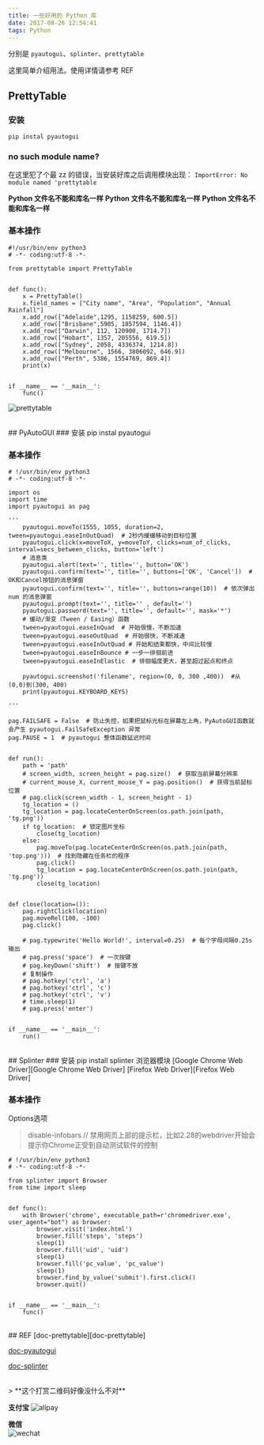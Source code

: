 ```yaml
---
title: 一些好用的 Python 库
date: 2017-08-26 12:54:41
tags: Python
---
```


分别是 `pyautogui`、`splinter`、`prettytable`

这里简单介绍用法。使用详情请参考 REF
<!--more-->

## PrettyTable

### 安装
    pip instal pyautogui

### no such module name?
在这里犯了个最 zz 的错误，当安装好库之后调用模块出现： `ImportError: No module named 'prettytable`

**Python 文件名不能和库名一样**
**Python 文件名不能和库名一样**
**Python 文件名不能和库名一样**

### 基本操作
    #!/usr/bin/env python3
    # -*- coding:utf-8 -*-
    
    from prettytable import PrettyTable
    
    
    def func():
        x = PrettyTable()
        x.field_names = ["City name", "Area", "Population", "Annual Rainfall"]
        x.add_row(["Adelaide",1295, 1158259, 600.5])
        x.add_row(["Brisbane",5905, 1857594, 1146.4])
        x.add_row(["Darwin", 112, 120900, 1714.7])
        x.add_row(["Hobart", 1357, 205556, 619.5])
        x.add_row(["Sydney", 2058, 4336374, 1214.8])
        x.add_row(["Melbourne", 1566, 3806092, 646.9])
        x.add_row(["Perth", 5386, 1554769, 869.4])
        print(x)
    
    
    if __name__ == '__main__':
        func()
![prettytable][prettytable]

<br>
## PyAutoGUI
### 安装
    pip instal pyautogui

### 基本操作

    # !/usr/bin/env python3
    # -*- coding:utf-8 -*-
    
    import os
    import time
    import pyautogui as pag
    
    '''
        pyautogui.moveTo(1555, 1055, duration=2, tween=pyautogui.easeInOutQuad)  # 2秒内缓缓移动到目标位置
        pyautogui.click(x=moveToX, y=moveToY, clicks=num_of_clicks, interval=secs_between_clicks, button='left')
        # 消息类
        pyautogui.alert(text='', title='', button='OK')
        pyautogui.confirm(text='', title='', buttons=['OK', 'Cancel'])  # OK和Cancel按钮的消息弹窗
        pyautogui.confirm(text='', title='', buttons=range(10))  # 依次弹出 num 的消息弹窗
        pyautogui.prompt(text='', title='' , default='')
        pyautogui.password(text='', title='', default='', mask='*')
        # 缓动/渐变（Tween / Easing）函数
        tween=pyautogui.easeInQuad  # 开始很慢，不断加速
        tween=pyautogui.easeOutQuad  # 开始很快，不断减速
        tween=pyautogui.easeInOutQuad # 开始和结束都快，中间比较慢
        tween=pyautogui.easeInBounce # 一步一徘徊前进
        tween=pyautogui.easeInElastic  # 徘徊幅度更大，甚至超过起点和终点
        
        pyautogui.screenshot('filename', region=(0, 0, 300 ,400))  #从(0,0)到(300, 400)
        print(pyautogui.KEYBOARD_KEYS)
    
    '''
    
    pag.FAILSAFE = False  # 防止失控，如果把鼠标光标在屏幕左上角，PyAutoGUI函数就会产生 pyautogui.FailSafeException 异常
    pag.PAUSE = 1  # pyautogui 整体函数延迟时间
    
    
    def run():
        path = 'path'
        # screen_width, screen_height = pag.size()  # 获取当前屏幕分辨率
        # current_mouse_X, current_mouse_Y = pag.position()  # 获得当前鼠标位置
        # pag.click(screen_width - 1, screen_height - 1)
        tg_location = ()
        tg_location = pag.locateCenterOnScreen(os.path.join(path, 'tg.png'))
        if tg_location:  # 锁定图片坐标
            close(tg_location)
        else:
            pag.moveTo(pag.locateCenterOnScreen(os.path.join(path, 'top.png')))  # 找到隐藏在任务栏的程序
            pag.click()
            tg_location = pag.locateCenterOnScreen(os.path.join(path, 'tg.png'))
            close(tg_location)
    
    
    def close(location=()):
        pag.rightClick(location)
        pag.moveRel(100, -100)
        pag.click()
    
        # pag.typewrite('Hello World!', interval=0.25)  # 每个字母间隔0.25s输出
        # pag.press('space')  # 一次按键
        # pag.keyDown('shift')  # 按键不放
        # 复制操作
        # pag.hotkey('ctrl', 'a')
        # pag.hotkey('ctrl', 'c')
        # pag.hotkey('ctrl', 'v')
        # time.sleep(1)
        # pag.press('enter')
    
    
    if __name__ == '__main__':
        run()
   
<br>
## Splinter
### 安装
    pip install splinter
浏览器模块
[Google Chrome Web Driver][Google Chrome Web Driver]
[Firefox Web Driver][Firefox Web Driver]

### 基本操作
Options选项

> disable-infobars  // 禁用网页上部的提示栏，比如2.28的webdriver开始会提示你Chrome正受到自动测试软件的控制

    # !/usr/bin/env python3
    # -*- coding:utf-8 -*-
    
    from splinter import Browser
    from time import sleep
    
    
    def func():
        with Browser('chrome', executable_path=r'chromedriver.exe', user_agent="bot") as browser:
            browser.visit('index.html')
            browser.fill('steps', 'steps')
            sleep(1)
            browser.fill('uid', 'uid')
            sleep(1)
            browser.fill('pc_value', 'pc_value')
            sleep(1)
            browser.find_by_value('submit').first.click()
            browser.quit()
    
    
    if __name__ == '__main__':
        func()

<br>
## REF
[doc-prettytable][doc-prettytable]

[doc-pyautogui][doc-pyautogui]

[doc-splinter][doc-splinter]


<br>
> **这个打赏二维码好像没什么不对**

**支付宝** 
![alipay][99]

**微信**  
![wechat][100]

[env]: https://of4jd0bcc.qnssl.com/pip/pip.png
[prettytable]: https://of4jd0bcc.qnssl.com/pip/prettytable.png
[Google Chrome Web Driver]: https://sites.google.com/a/chromium.org/chromedriver/
[Firefox Web Driver]:https://github.com/mozilla/geckodriver/releases
[doc-pyautogui]: https://muxuezi.github.io/posts/doc-pyautogui.html
[doc-splinter]: https://splinter.readthedocs.io/en/latest/
[doc-prettytable]: http://ptable.readthedocs.io/en/latest/tutorial.html

[99]: https://of4jd0bcc.qnssl.com/Blog/%E6%89%93%E8%B5%8F/alipay/shakalaka_ailipay.gif?imageView2/1/w/200/h/200

[100]: https://of4jd0bcc.qnssl.com/Blog/%E6%89%93%E8%B5%8F/wechat/%E9%85%9A%E9%85%9E%E7%93%9C_wechat.gif?imageView2/1/w/200/h/200
